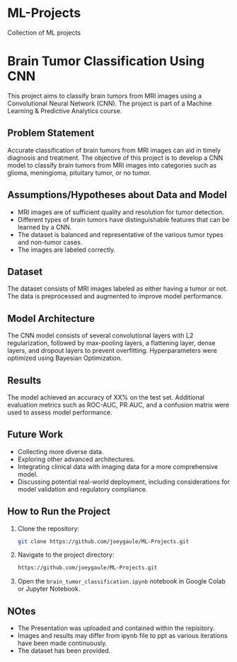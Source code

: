 # ML-Projects
Collection of ML projects 

# Brain Tumor Classification Using CNN

This project aims to classify brain tumors from MRI images using a Convolutional Neural Network (CNN). The project is part of a Machine Learning & Predictive Analytics course.

## Problem Statement

Accurate classification of brain tumors from MRI images can aid in timely diagnosis and treatment. The objective of this project is to develop a CNN model to classify brain tumors from MRI images into categories such as glioma, meningioma, pituitary tumor, or no tumor.

## Assumptions/Hypotheses about Data and Model

- MRI images are of sufficient quality and resolution for tumor detection.
- Different types of brain tumors have distinguishable features that can be learned by a CNN.
- The dataset is balanced and representative of the various tumor types and non-tumor cases.
- The images are labeled correctly.

## Dataset

The dataset consists of MRI images labeled as either having a tumor or not. The data is preprocessed and augmented to improve model performance.

## Model Architecture

The CNN model consists of several convolutional layers with L2 regularization, followed by max-pooling layers, a flattening layer, dense layers, and dropout layers to prevent overfitting. Hyperparameters were optimized using Bayesian Optimization.

## Results

The model achieved an accuracy of XX% on the test set. Additional evaluation metrics such as ROC-AUC, PR AUC, and a confusion matrix were used to assess model performance.

## Future Work

- Collecting more diverse data.
- Exploring other advanced architectures.
- Integrating clinical data with imaging data for a more comprehensive model.
- Discussing potential real-world deployment, including considerations for model validation and regulatory compliance.

## How to Run the Project

1. Clone the repository:
    ```bash
    git clone https://github.com/joeygaule/ML-Projects.git
    ```
2. Navigate to the project directory:
    ```bash
   https://github.com/joeygaule/ML-Projects.git
    ```
3. Open the `brain_tumor_classification.ipynb` notebook in Google Colab or Jupyter Notebook.

## NOtes

- The Presentation was uploaded and contained within the repisitory.
- Images and results may differ from ipynb file to ppt as various iterations have been made continuously.
- The dataset has been provided. 


